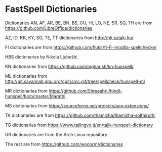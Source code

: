# FastSpell Dictionaries

Dictionaries AN, AF, AR, BE,  BN, BS, GU, HI, LO, NE, SR, SQ, TH are from https://github.com/LibreOffice/dictionaries

AZ, ID, KK, KY, SO, TE, TT dictionaries from http://hlt.sztaki.hu/

FI dictionaries are from https://github.com/fluks/fi-FI-mozilla-spellchecker

HBS dictionaries by Nikola Ljubešić.

KN dictionaries from https://github.com/mgharish/kn-hunspell/

ML dictionaries from http://git.savannah.gnu.org/cgit/smc.git/tree/spellcheck/hunspell-ml

MR dictionaries from https://github.com/Shreeshrii/hindi-hunspell/blob/master/Marathi

MS dictionaries from https://sourceforge.net/projects/aoo-extensions/

TA dictionaries are from https://github.com/thamizha/thamizha-solthiruthi

TG dictionaries from https://www.tajlingvo.tj/en/tajik-hunspell-dictionary

UR dictionaries are from the Arch Linux repository

The rest are from https://github.com/wooorm/dictionaries

